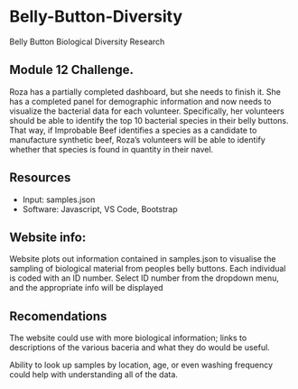 # Belly-Button-Diversity
Belly Button Biological Diversity Research

## Module 12 Challenge.
Roza has a partially completed dashboard, but she needs to finish it. She has a completed panel for demographic information and now needs to visualize the bacterial data for each volunteer. Specifically, her volunteers should be able to identify the top 10 bacterial species in their belly buttons. That way, if Improbable Beef identifies a species as a candidate to manufacture synthetic beef, Roza’s volunteers will be able to identify whether that species is found in quantity in their navel.

## Resources
- Input: samples.json
- Software: Javascript, VS Code,  Bootstrap

## Website info:
Website plots out information contained in samples.json to visualise the sampling of biological material from peoples belly buttons. Each individual is coded with an ID number. Select ID number from the dropdown menu, and the appropriate info will be displayed


## Recomendations
The website could use with more biological information; links to descriptions of the various baceria and what they do would be useful.

Ability to look up samples by location, age, or even washing frequency could help with understanding all of the data.
